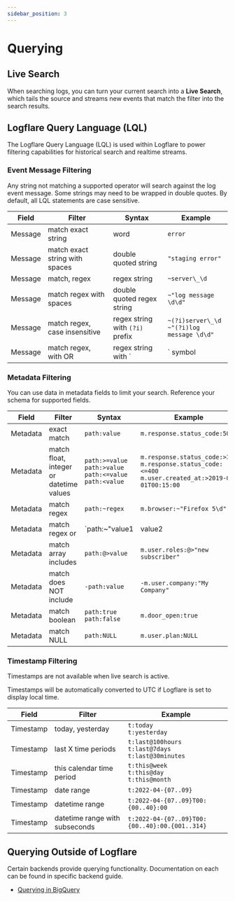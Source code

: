 ```yaml
---
sidebar_position: 3
---
```


# Querying

## Live Search

When searching logs, you can turn your current search into a **Live Search**, which tails the source and streams new events that match the filter into the search results.


## Logflare Query Language (LQL)

The Logflare Query Language (LQL) is used within Logflare to power filtering capabilities for historical search and realtime streams.

### Event Message Filtering

Any string not matching a supported operator will search against the log event message. Some strings may need to be wrapped in double quotes. By default, all LQL statements are case sensitive.

| Field   | Filter                         | Syntax                          | Example                                           |
| ------- | ------------------------------ | ------------------------------- | ------------------------------------------------- |
| Message | match exact string             | word                            | `error`                                           |
| Message | match exact string with spaces | double quoted string            | `"staging error"`                                 |
| Message | match, regex                   | regex string                    | `~server\_\d`                                     |
| Message | match regex with spaces        | double quoted regex string      | `~"log message \d\d"`                             |
| Message | match regex, case insensitive  | regex string with `(?i)` prefix | `~(?i)server\_\d` <br/> `~"(?i)log message \d\d"` |
| Message | match regex, with OR           | regex string with `|` symbol    | `~"jpg$|jpeg$|png$"`                              |

### Metadata Filtering

You can use data in metadata fields to limit your search. Reference your schema for supported fields.

| Field    | Filter                                  | Syntax                                                                      | Example                                                                                                           |
| -------- | --------------------------------------- | --------------------------------------------------------------------------- | ----------------------------------------------------------------------------------------------------------------- |
| Metadata | exact match                             | `path:value`                                                                | `m.response.status_code:500`                                                                                      |
| Metadata | match float, integer or datetime values | `path:>=value` <br/> `path:>value` <br/> `path:<=value` <br/> `path:<value` | `m.response.status_code:>300` <br/> `m.response.status_code:<=400` <br/> `m.user.created_at:>2019-07-01T00:15:00` |
| Metadata | match regex                             | `path:~regex`                                                               | `m.browser:~"Firefox 5\d"`                                                                                        |
| Metadata | match regex or                          | `path:~"value1|value2|value3"`                                              | `m.url:~"jpg$|jpeg$|png$"`                                                                                        |
| Metadata | match array includes                    | `path:@>value`                                                              | `m.user.roles:@>"new subscriber"`                                                                                 |
| Metadata | match does NOT include                  | `-path:value`                                                               | `-m.user.company:"My Company"`                                                                                    |
| Metadata | match boolean                           | `path:true` <br/> `path:false`                                              | `m.door_open:true`                                                                                                |
| Metadata | match NULL                              | `path:NULL`                                                                 | `m.user.plan:NULL`                                                                                                |

### Timestamp Filtering

Timestamps are not available when live search is active.

Timestamps will be automatically converted to UTC if Logflare is set to display local time.

| Field     | Filter                         | Example                                                         |
| --------- | ------------------------------ | --------------------------------------------------------------- |
| Timestamp | today, yesterday               | `t:today` <br/> `t:yesterday`                                   |
| Timestamp | last X time periods            | `t:last@100hours` <br/> `t:last@7days` <br/> `t:last@30minutes` |
| Timestamp | this calendar time period      | `t:this@week` <br/> `t:this@day` <br/> `t:this@month`           |
| Timestamp | date range                     | `t:2022-04-{07..09}`                                            |
| Timestamp | datetime range                 | `t:2022-04-{07..09}T00:{00..40}:00`                             |
| Timestamp | datetime range with subseconds | `t:2022-04-{07..09}T00:{00..40}:00.{001..314}`                  |


## Querying Outside of Logflare

Certain backends provide querying functionality. Documentation on each can be found in specific backend guide.

- [Querying in BigQuery](./backends/bigquery#querying)